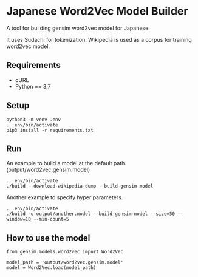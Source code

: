 Japanese Word2Vec Model Builder
===============================

A tool for building gensim word2vec model for Japanese.

It uses Sudachi for tokenization.
Wikipedia is used as a corpus for training word2vec model.

Requirements
------------

+ cURL
+ Python == 3.7

Setup
-----

```
python3 -m venv .env
. .env/bin/activate
pip3 install -r requirements.txt
```

Run
---

An example to build a model at the default path. (output/word2vec.gensim.model)

```
. .env/bin/activate
./build --download-wikipedia-dump --build-gensim-model
```

Another example to specify hyper parameters.

```
. .env/bin/activate
./build -o output/another.model --build-gensim-model --size=50 --window=10 --min-count=5
```

How to use the model
--------------------

```
from gensim.models.word2vec import Word2Vec

model_path = 'output/word2vec.gensim.model'
model = Word2Vec.load(model_path)
```
